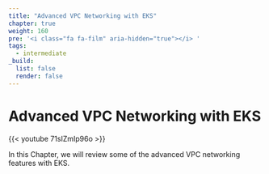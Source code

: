```yaml
---
title: "Advanced VPC Networking with EKS"
chapter: true
weight: 160
pre: '<i class="fa fa-film" aria-hidden="true"></i> '
tags:
  - intermediate
_build:
  list: false
  render: false
---
```


# Advanced VPC Networking with EKS

{{< youtube 71sIZmIp96o >}}

In this Chapter, we will review some of the advanced VPC networking features with EKS.
